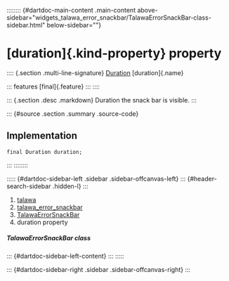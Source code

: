 :::::::: {#dartdoc-main-content .main-content above-sidebar="widgets_talawa_error_snackbar/TalawaErrorSnackBar-class-sidebar.html" below-sidebar=""}
<div>

# [duration]{.kind-property} property

</div>

:::: {.section .multi-line-signature}
[Duration](https://api.flutter.dev/flutter/dart-core/Duration-class.html)
[duration]{.name}

::: features
[final]{.feature}
:::
::::

::: {.section .desc .markdown}
Duration the snack bar is visible.
:::

::: {#source .section .summary .source-code}
## Implementation

``` language-dart
final Duration duration;
```
:::
::::::::

::::: {#dartdoc-sidebar-left .sidebar .sidebar-offcanvas-left}
::: {#header-search-sidebar .hidden-l}
:::

1.  [talawa](../../index.html)
2.  [talawa_error_snackbar](../../widgets_talawa_error_snackbar/)
3.  [TalawaErrorSnackBar](../../widgets_talawa_error_snackbar/TalawaErrorSnackBar-class.html)
4.  duration property

##### TalawaErrorSnackBar class

::: {#dartdoc-sidebar-left-content}
:::
:::::

::: {#dartdoc-sidebar-right .sidebar .sidebar-offcanvas-right}
:::
